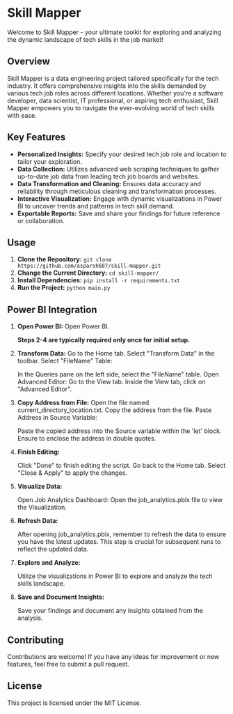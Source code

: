 # Skill Mapper

Welcome to Skill Mapper - your ultimate toolkit for exploring and analyzing the dynamic landscape of tech skills in the job market!

## Overview

Skill Mapper is a data engineering project tailored specifically for the tech industry. It offers comprehensive insights into the skills demanded by various tech job roles across different locations. Whether you're a software developer, data scientist, IT professional, or aspiring tech enthusiast, Skill Mapper empowers you to navigate the ever-evolving world of tech skills with ease.

## Key Features

- **Personalized Insights:** Specify your desired tech job role and location to tailor your exploration.
- **Data Collection:** Utilizes advanced web scraping techniques to gather up-to-date job data from leading tech job boards and websites.
- **Data Transformation and Cleaning:** Ensures data accuracy and reliability through meticulous cleaning and transformation processes.
- **Interactive Visualization:** Engage with dynamic visualizations in Power BI to uncover trends and patterns in tech skill demand.
- **Exportable Reports:** Save and share your findings for future reference or collaboration.

## Usage

1. **Clone the Repository:**
   `git clone https://github.com/asparsh607/skill-mapper.git`
2. **Change the Current Directory:**
   `cd skill-mapper/`
3. **Install Dependencies:**
   `pip install -r requirements.txt`
4. **Run the Project:**
   `python main.py`

## Power BI Integration

1. **Open Power BI:**
    Open Power BI.

   **Steps 2-4 are typically required only once for initial setup.**
2. **Transform Data:**
    Go to the Home tab.
    Select "Transform Data" in the toolbar.
    Select "FileName" Table:

    In the Queries pane on the left side, select the "FileName" table.
    Open Advanced Editor:
        Go to the View tab.
        Inside the View tab, click on "Advanced Editor".
3. **Copy Address from File:**
    Open the file named current_directory_location.txt.
    Copy the address from the file.
    Paste Address in Source Variable:

    Paste the copied address into the Source variable within the 'let' block.
    Ensure to enclose the address in double quotes.

4. **Finish Editing:**

    Click "Done" to finish editing the script.
    Go back to the Home tab.
    Select "Close & Apply" to apply the changes.

5. **Visualize Data:**

    Open Job Analytics Dashboard:
    Open the job_analytics.pbix file to view the Visualization.

6. **Refresh Data:**

    After opening job_analytics.pbix, remember to refresh the data to ensure you have the latest updates.
    This step is crucial for subsequent runs to reflect the updated data.
   
7. **Explore and Analyze:**

    Utilize the visualizations in Power BI to explore and analyze the tech skills landscape.

8. **Save and Document Insights:**

    Save your findings and document any insights obtained from the analysis.

## Contributing
Contributions are welcome! If you have any ideas for improvement or new features, feel free to submit a pull request.

## License
This project is licensed under the MIT License.
